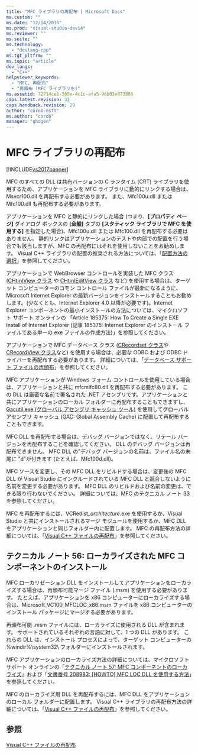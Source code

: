 ```yaml
---
title: "MFC ライブラリの再配布 | Microsoft Docs"
ms.custom: ""
ms.date: "12/14/2016"
ms.prod: "visual-studio-dev14"
ms.reviewer: ""
ms.suite: ""
ms.technology: 
  - "devlang-cpp"
ms.tgt_pltfrm: ""
ms.topic: "article"
dev_langs: 
  - "C++"
helpviewer_keywords: 
  - "MFC, 再配布"
  - "再頒布 (MFC ライブラリを)"
ms.assetid: 72714ce1-385e-4c1c-afa5-96b03e873866
caps.latest.revision: 32
caps.handback.revision: 29
author: "corob-msft"
ms.author: "corob"
manager: "ghogen"
---
```

# MFC ライブラリの再配布
[!INCLUDE[vs2017banner](../assembler/inline/includes/vs2017banner.md)]

MFC のすべての DLL は共有バージョンの C ランタイム \(CRT\) ライブラリを使用するため、アプリケーションを MFC ライブラリに動的にリンクする場合は、Msvcr100.dll を再配布する必要があります。  また、Mfc100u.dll または Mfc100.dll も再配布する必要があります。  
  
 アプリケーションを MFC と静的にリンクした場合 \(つまり、**\[プロパティ ページ\]** ダイアログ ボックスの **\[全般\]** タブの **\[スタティック ライブラリで MFC を使用する\]** を指定した場合\)、Mfc100u.dll または Mfc100.dll を再配布する必要はありません。  静的リンクはアプリケーションのテストや内部での配置を行う場合でも該当しますが、MFC の再配布にはそれを使用しないことをお勧めします。  Visual C\+\+ ライブラリの配置の推奨される方法については、「[配置方法の選択](../ide/choosing-a-deployment-method.md)」を参照してください。  
  
 アプリケーションで WebBrowser コントロールを実装した MFC クラス \([CHtmlView クラス](../mfc/reference/chtmlview-class.md) や [CHtmlEditView クラス](../mfc/reference/chtmleditview-class.md) など\) を使用する場合は、ターゲット コンピューターのコモン コントロール ファイルが最新になるように、Microsoft Internet Explorer  の最新バージョンをインストールすることもお勧めします。\(少なくとも、Internet Explorer 4.0 以降が必要です\)。Internet Explorer コンポーネントの最小インストールの方法については、マイクロソフト サポート オンラインの 「Article 185375: How To Create a Single EXE Install of Internet Explorer \(記事 185375: Internet Explorer のインストール ファイルである単一の exe ファイルの作成方法\)」を参照してください。  
  
 アプリケーションで MFC データベース クラス \([CRecordset クラス](../Topic/CRecordset%20Class.md)や [CRecordView クラス](../mfc/reference/crecordview-class.md)など\) を使用する場合は、必要な ODBC および ODBC ドライバーを再配布する必要があります。  詳細については、「[データベース サポート ファイルの再頒布](../ide/redistributing-database-support-files.md)」を参照してください。  
  
 MFC アプリケーションが Windows フォーム コントロールを使用している場合は、アプリケーションと共に mfcmifc80.dll を再配布する必要があります。  この DLL は厳密な名前で署名された .NET アセンブリです。アプリケーションと共にアプリケーションのローカル フォルダーに再配布することもできますし、[Gacutil.exe \(グローバル アセンブリ キャッシュ ツール\)](../Topic/Gacutil.exe%20\(Global%20Assembly%20Cache%20Tool\).md) を使用してグローバル アセンブリ キャッシュ \(GAC: Global Assembly Cache\) に配置して再配布することもできます。  
  
 MFC DLL を再配布する場合は、デバッグ バージョンではなく、リテール バージョンを再配布することを確認してください。  DLL のデバッグ バージョンは再配布できません。  MFC DLL の"デバッグ バージョンの名前は、ファイル名の末尾に "d"が付きます \(たとえば、Mfc100d.dll\)。  
  
 MFC ソースを変更し、その MFC DLL をリビルドする場合は、変更後の MFC DLL が Visual Studio にインクルードされている MFC DLL と競合しないように名前を変更する必要があります。  MFC DLL のリビルドおよび名前の変更は、できる限り行わないでください。  詳細については、MFC のテクニカル ノート 33 を参照してください。  
  
 MFC を再配布するには、VCRedist\_*architecture*.exe を使用するか、Visual Studio と共にインストールされるマージ モジュールを使用するか、MFC DLL をアプリケーションと同じフォルダー内に配置します。  MFC の再配布方法の詳細については、「[Visual C\+\+ ファイルの再配布](../Topic/Redistributing%20Visual%20C++%20Files.md)」を参照してください。  
  
## テクニカル ノート 56: ローカライズされた MFC コンポーネントのインストール  
 MFC ローカリゼーション DLL をインストールしてアプリケーションをローカライズする場合は、再頒布可能マージ ファイル \(.msm\) を使用する必要があります。  たとえば、アプリケーションを x86 コンピューターにローカライズする場合は、Microsoft\_VC100\_MFCLOC\_x86.msm ファイルを x86 コンピューターのインストール パッケージにマージする必要があります。  
  
 再頒布可能 .msm ファイルには、ローカライズに使用される DLL が含まれます。  サポートされているそれぞれの言語に対して、1 つの DLL があります。  これらの DLL は、インストール プロセスによって、ターゲット コンピューターの %windir%\\system32\\ フォルダーにインストールされます。  
  
 MFC アプリケーションのローカライズ方法の詳細については、マイクロソフト サポート オンラインの「[テクニカル ノート 57: MFC コンポーネントのローカライズ](../mfc/tn057-localization-of-mfc-components.md)」および「[文書番号 208983: \[HOWTO\] MFC LOC DLL を使用する方法](http://go.microsoft.com/fwlink/?LinkId=198025)」を参照してください。  
  
 MFC のローカライズ用 DLL を再配布するには、MFC DLL をアプリケーションのローカル フォルダーに配置します。  Visual C\+\+ ライブラリの再配布方法の詳細については、「[Visual C\+\+ ファイルの再配布](../Topic/Redistributing%20Visual%20C++%20Files.md)」を参照してください。  
  
## 参照  
 [Visual C\+\+ ファイルの再配布](../Topic/Redistributing%20Visual%20C++%20Files.md)